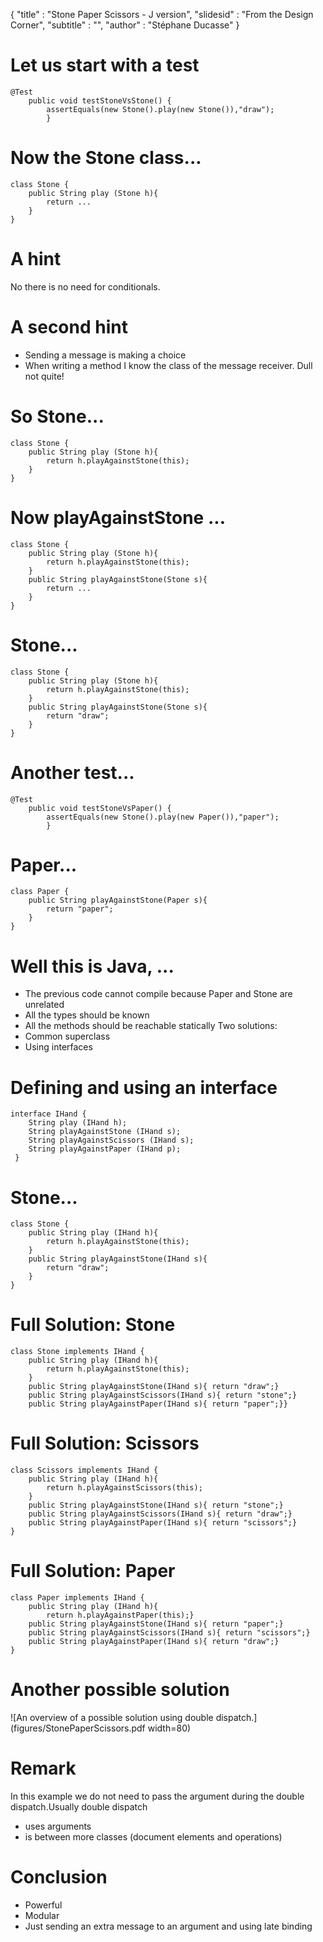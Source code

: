 { 
"title" : "Stone Paper Scissors - J version", 
"slidesid" : "From the Design Corner",
"subtitle" : "",
"author" : "Stéphane Ducasse" 
} 
 
 
# Let us start with a test 
 
``` 
@Test
	public void testStoneVsStone() {
		assertEquals(new Stone().play(new Stone()),"draw");
		} 
``` 
 
# Now the Stone class... 
 
``` 
class Stone {
	public String play (Stone h){
		return ...
	}
} 
``` 
 
# A hint 
No there is no need for conditionals. 
# A second hint 
- Sending a message is making a choice 
- When writing a method I know the class of the message receiver. Dull not quite! 
 
# So Stone... 
 
``` 
class Stone {
	public String play (Stone h){
		return h.playAgainstStone(this);
	}
} 
``` 
 
# Now playAgainstStone ... 
 
``` 
class Stone {
	public String play (Stone h){
		return h.playAgainstStone(this);
	}
	public String playAgainstStone(Stone s){
		return ...
	}
} 
``` 
 
# Stone... 
 
``` 
class Stone {
	public String play (Stone h){
		return h.playAgainstStone(this);
	}
	public String playAgainstStone(Stone s){
		return "draw";
	}
} 
``` 
 
# Another test... 
 
``` 
@Test
	public void testStoneVsPaper() {
		assertEquals(new Stone().play(new Paper()),"paper");
		} 
``` 
 
# Paper... 
 
``` 
class Paper {
	public String playAgainstStone(Paper s){
		return "paper";
	}
} 
``` 
 
# Well this is Java, ... 
- The previous code cannot compile because Paper and Stone are unrelated 
- All the types should be known 
- All the methods should be reachable statically 
Two solutions: 
- Common superclass 
- Using interfaces 
 
# Defining and using an interface 
 
``` 
interface IHand {
    String play (IHand h);
    String playAgainstStone (IHand s);
    String playAgainstScissors (IHand s);
    String playAgainstPaper (IHand p);
 } 
``` 
 
# Stone... 
 
``` 
class Stone {
	public String play (IHand h){
		return h.playAgainstStone(this);
	}
	public String playAgainstStone(IHand s){
		return "draw";
	}
} 
``` 
 
# Full Solution: Stone 
 
``` 
class Stone implements IHand {
    public String play (IHand h){
        return h.playAgainstStone(this);
    }
    public String playAgainstStone(IHand s){ return "draw";}
    public String playAgainstScissors(IHand s){ return "stone";}
    public String playAgainstPaper(IHand s){ return "paper";}} 
``` 
 
# Full Solution: Scissors 
 
``` 
class Scissors implements IHand {
    public String play (IHand h){
        return h.playAgainstScissors(this);
    }
    public String playAgainstStone(IHand s){ return "stone";}
    public String playAgainstScissors(IHand s){ return "draw";}
    public String playAgainstPaper(IHand s){ return "scissors";}
} 
``` 
 
# Full Solution: Paper 
 
``` 
class Paper implements IHand {
    public String play (IHand h){
        return h.playAgainstPaper(this);}
    public String playAgainstStone(IHand s){ return "paper";}
    public String playAgainstScissors(IHand s){ return "scissors";}
    public String playAgainstPaper(IHand s){ return "draw";}
} 
``` 
 
# Another possible solution 
![An overview of a possible solution using double dispatch.](figures/StonePaperScissors.pdf width=80) 
# Remark 
In this example we do not need to pass the argument during the double dispatch.Usually double dispatch  
- uses arguments 
- is between more classes \(document elements and operations\) 
 
# Conclusion 
- Powerful 
- Modular 
- Just sending an extra message to an argument and using late binding 

